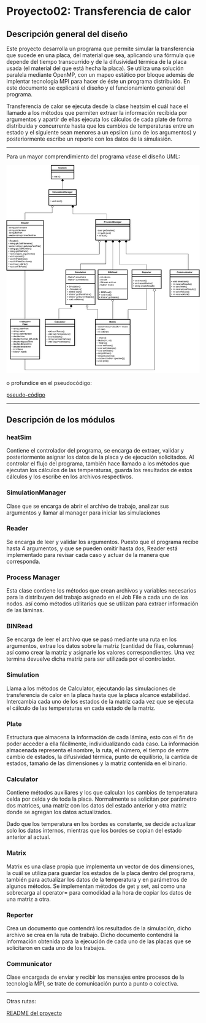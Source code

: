 # Proyecto02: Transferencia de calor

## Descripción general del diseño

Este proyecto desarrolla un programa que permite simular la transferencia que sucede en una placa, del material que sea, aplicando una fórmula que depende del tiempo transcurrido y de la difusividad térmica de la placa usada (el material del que está hecha la placa). Se utiliza una solución paralela mediante OpenMP, con un mapeo estático por bloque además de implentar tecnología MPI para hacer de éste un programa distribuido. En este documento se explicará el diseño y el funcionamiento general del programa.

Transferencia de calor se ejecuta desde la clase heatsim el cuál hace el llamado a los métodos que permiten extraer la información recibida por argumentos y apartir de ellas ejecuta los cálculos de cada plate de forma distribuida y concurrente hasta que los cambios de temperaturas entre un estado y el siguiente sean menores a un epsilon (uno de los argumentos) y posteriormente escribe un reporte con los datos de la simulasión.

---

Para un mayor comprendimiento del programa véase el diseño UML:

![UML](../design/img/UML.png)

o profundice en el pseudocódigo:

[pseudo-código](../design/process_manager.pseudo)

---

## Descripción de los módulos

### **heatSim**

Contiene el controlador del programa, se encarga de extraer, validar y posteriormente asignar los datos de la placa y de ejecución solicitados. Al controlar el flujo del programa, también hace llamado a los métodos que ejecutan los cálculos de las temperaturas, guarda los resultados de estos cálculos y los escribe en los archivos respectivos.

### **SimulationManager**

Clase que se encarga de abrir el archivo de trabajo, analizar sus argumentos y llamar al manager para iniciar las simulaciones

### **Reader**

Se encarga de leer y validar los argumentos. Puesto que el programa recibe hasta 4 argumentos, y que se pueden omitir hasta dos, Reader está implementado para revisar cada caso y actuar de la manera que corresponda.

### **Process Manager**

Esta clase contiene los métodos que crean archivos y variables necesarios para la distribuyen del trabajo asignado en el Job File a cada uno de los nodos. así como métodos utilitarios que se utilizan para extraer información de las láminas.

### **BINRead**

Se encarga de leer el archivo que se pasó mediante una ruta en los argumentos, extrae los datos sobre la matriz (cantidad de filas, columnas) así como crear la matriz y asignarle los valores correspondientes. Una vez termina devuelve dicha matriz para ser utilizada por el controlador.

### **Simulation**

Llama a los métodos de Calculator, ejecutando las simulaciones de transferencia de calor en la placa hasta que la placa alcance estabilidad. Intercambia cada uno de los estados de la matriz cada vez que se ejecuta el cálculo de las temperaturas en cada estado de la matriz.

### **Plate**

Estructura que almacena la información de cada lámina, esto con el fin de poder acceder a ella fácilmente, individualizando cada caso. La información almacenada representa el nombre, la ruta, el número, el tiempo de entre cambio de estados, la difusividad térmica, punto de equilibrio, la cantida de estados, tamaño de las dimensiones y la matriz contenida en el binario.

### **Calculator**

Contiene métodos auxiliares y los que calculan los cambios de temperatura celda por celda y de toda la placa. Normalmente se solicitan por parámetro dos matrices, una matriz con los datos del estado anterior y otra matriz donde se agregan los datos actualizados.

Dado que los temperatura en los bordes es constante, se decide actualizar solo los datos internos, mientras que los bordes se copian del estado anterior al actual.

### **Matrix**

Matrix es una clase propia que implementa un vector de dos dimensiones, la cuál se utiliza para guardar los estados de la placa dentro del programa, también para actualizar los datos de la temperatura y en parámetros de algunos métodos. Se implementan métodos de get y set, así como una sobrecarga al operator= para comodidad a la hora de copiar los datos de una matriz a otra.

### **Reporter**

Crea un documento que contendrá los resultados de la simulación, dicho archivo se crea en la ruta de trabajo. Dicho documento contendrá la información obtenida para la ejecución de cada uno de las placas que se solicitaron en cada uno de los trabajos.

### **Communicator**

Clase encargada de enviar y recibir los mensajes entre procesos de la tecnología MPI, se trate de comunicación punto a punto o colectiva.

---

Otras rutas:

[README del proyecto](../README.md)
